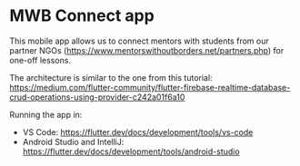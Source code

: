 # MWB Connect app
This mobile app allows us to connect mentors with students from our partner NGOs (https://www.mentorswithoutborders.net/partners.php) for one-off lessons.

The architecture is similar to the one from this tutorial: https://medium.com/flutter-community/flutter-firebase-realtime-database-crud-operations-using-provider-c242a01f6a10

Running the app in:
* VS Code: https://flutter.dev/docs/development/tools/vs-code
* Android Studio and IntelliJ: https://flutter.dev/docs/development/tools/android-studio
